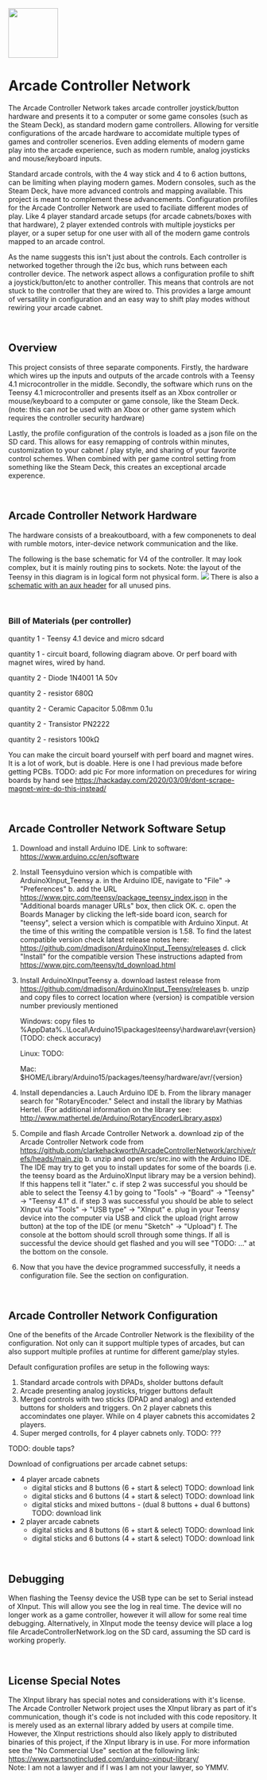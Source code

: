<img src=".\docs\images\logos\ACN_logo.png" width="100px">

# Arcade Controller Network
The Arcade Controller Network takes arcade controller joystick/button hardware and presents it to a computer or some game consoles (such as the Steam Deck), as standard modern game controllers. Allowing for versitle configurations of the arcade hardware to accomidate multiple types of games and controller scenerios. Even adding elements of modern game play into the arcade experience, such as modern rumble, analog joysticks and mouse/keyboard inputs.

Standard arcade controls, with the 4 way stick and 4 to 6 action buttons, can be limiting when playing modern games. Modern consoles, such as the Steam Deck, have more advanced controls and mapping available. This project is meant to complement these advancements. Configuration profiles for the Arcade Controller Network are used to faciliate different modes of play. Like 4 player standard arcade setups (for arcade cabnets/boxes with that hardware), 2 player extended controls with multiple joysticks per player, or a super setup for one user with all of the modern game controls mapped to an arcade control. 

As the name suggests this isn't just about the controls. Each controller is networked together through the i2c bus, which runs between each controller device. The network aspect allows a configuration profile to shift a joystick/button/etc to another controller. This means that controls are not stuck to the controller that they are wired to. This provides a large amount of versatility in configuration and an easy way to shift play modes without rewiring your arcade cabnet. 
<p><br>

## Overview
This project consists of three separate components. Firstly, the hardware which wires up the inputs and outputs of the arcade controls with a Teensy 4.1 microcontroller in the middle. Secondly, the software which runs on the Teensy 4.1 microcontroller and presents itself as an Xbox controller or mouse/keyboard to a computer or game console, like the Steam Deck. (note: this can *not* be used with an Xbox or other game system which requires the controller security hardware)

Lastly, the profile configuration of the controls is loaded as a json file on the SD card. This allows for easy remapping of controls within minutes, customization to your cabnet / play style, and sharing of your favorite control schemes. When combined with per game control setting from something like the Steam Deck, this creates an exceptional arcade experence. 
<p><br>

## Arcade Controller Network Hardware

The hardware consists of a breakoutboard, with a few componenets to deal with rumble motors, inter-device network communication and the like. 
<p>
The following is the base schematic for V4 of the controller. It may look complex, but it is mainly routing pins to sockets. Note: the layout of the Teensy in this diagram is in logical form not physical form. 
<img src=".\docs\images\diagrams\Schematic_ArcadeControllerNetworkV4-wo-aux.svg">
There is also a <a href=".\docs\images\diagrams\Schematic_ArcadeControllerNetworkV4.svg">schematic with an aux header</a> for all unused pins.
<p><br>

### Bill of Materials (per controller)
quantity 1 - Teensy 4.1 device and micro sdcard

quantity 1 - circuit board, following diagram above. Or perf board with magnet wires, wired by hand.

quantity 2 - Diode 1N4001 1A 50v

quantity 2 - resistor 680Ω

quantity 2 - Ceramic Capacitor 5.08mm 0.1u

quantity 2 - Transistor PN2222

quantity 2 - resistors 100kΩ

You can make the circuit board yourself with perf board and magnet wires. It is a lot of work, but is doable. Here is one I had previous made before getting PCBs.
TODO: add pic
For more information on precedures for wiring boards by hand see https://hackaday.com/2020/03/09/dont-scrape-magnet-wire-do-this-instead/


<p><br>

## Arcade Controller Network Software Setup

1. Download and install Arduino IDE. Link to software: https://www.arduino.cc/en/software
2. Install Teensyduino version which is compatible with ArduinoXInput_Teensy 
   a. in the Arduino IDE, navigate to "File" -> "Preferences"
   b. add the URL https://www.pjrc.com/teensy/package_teensy_index.json in the "Additional boards manager URLs" box, then click OK.
   c. open the Boards Manager by clicking the left-side board icon, search for "teensy", select a version which is compatible with Arduino Xinput. At the time of this writing the compatible version is 1.58. To find the latest compatible version check latest release notes here: https://github.com/dmadison/ArduinoXInput_Teensy/releases
   d. click "Install" for the compatible version
   These instructions adapted from https://www.pjrc.com/teensy/td_download.html
3. Install ArduinoXInputTeensy
   a. download lastest release from https://github.com/dmadison/ArduinoXInput_Teensy/releases
   b. unzip and copy files to correct location where {version} is compatible version number previously mentioned

      Windows: copy files to %AppData%\..\Local\Arduino15\packages\teensy\hardware\avr\{version} (TODO: check accuracy)
      
      Linux: TODO:
      
      Mac: $HOME/Library/Arduino15/packages/teensy/hardware/avr/{version}
4. Install dependancies
   a. Lauch Arduino IDE
   b. From the library manager search for "RotaryEncoder." Select and install the library by Mathias Hertel. (For additional information on the library see: http://www.mathertel.de/Arduino/RotaryEncoderLibrary.aspx)
5. Compile and flash Arcade Controller Network
   a. download zip of the Arcade Controller Network code from https://github.com/clarkehackworth/ArcadeControllerNetwork/archive/refs/heads/main.zip
   b. unzip and open src/src.ino with the Arduino IDE. The IDE may try to get you to install updates for some of the boards (i.e. the teensy board as the ArduinoXInput library may be a version behind). If this happens tell it "later." 
   c. if step 2 was successful you should be able to select the Teensy 4.1 by going to "Tools" -> "Board" -> "Teensy" -> "Teensy 4.1"
   d. if step 3 was successful you should be able to select XInput via "Tools" -> "USB type" -> "XInput"
   e. plug in your Teensy device into the computer via USB and click the upload (right arrow button) at the top of the IDE (or menu "Sketch" -> "Upload")
   f. The console at the bottom should scroll through some things. If all is successful the device should get flashed and you will see "TODO: ..." at the bottom on the console. 
6. Now that you have the device programmed successfully, it needs a configuration file. See the section on configuration.
<p><br>

## Arcade Controller Network Configuration

One of the benefits of the Arcade Controller Network is the flexibility of the configuration. Not only can it support multiple types of arcades, but can also support multiple profiles at runtime for different game/play styles. 

Default configuration profiles are setup in the following ways: 
1. Standard arcade controls with DPADs, sholder buttons default
2. Arcade presenting analog joysticks, trigger buttons default
3. Merged controls with two sticks (DPAD and analog) and extended buttons for sholders and triggers. On 2 player cabnets this accomindates one player. While on 4 player cabnets this accomidates 2 players. 
4. Super merged controlls, for 4 player cabnets only. TODO: ???

TODO: double taps?

Download of configruations per arcade cabnet setups:
* 4 player arcade cabnets
    * digital sticks and 8 buttons (6 + start & select) TODO: download link
    * digital sticks and 6 buttons (4 + start & select) TODO: download link
    * digital sticks and mixed buttons - (dual 8 buttons + dual 6 buttons) TODO: download link
* 2 player arcade cabnets
    * digital sticks and 8 buttons (6 + start & select) TODO: download link
    * digital sticks and 6 buttons (4 + start & select) TODO: download link
 
<p><br>

## Debugging
When flashing the Teensy device the USB type can be set to Serial instead of XInput. This will allow you see the log in real time. The device will no longer work as a game controller, however it will allow for some real time debugging. Alternatively, in XInput mode the teensy device will place a log file ArcadeControllerNetwork.log on the SD card, assuming the SD card is working properly.  
<p><br>

## License Special Notes
The XInput library has special notes and considerations with it's license. The Arcade Controller Network project uses the XInput library as part of it's communication, though it's code is not included with this code repository. It is merely used as an external library added by users at compile time. However, the XInput restrictions should also likely apply to distributed binaries of this project, if the XInput library is in use. For more information see the "No Commercial Use" section at the following link: https://www.partsnotincluded.com/arduino-xinput-library/ 
<br>Note: I am not a lawyer and if I was I am not your lawyer, so YMMV.

